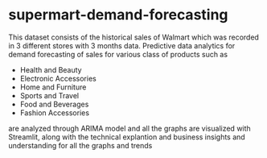 # supermart-demand-forecasting

This dataset consists of the historical sales of Walmart which was recorded in 3 different stores with 3 months data. 
Predictive data analytics for demand forecasting of sales for various class of products such as 
- Health and Beauty
- Electronic Accessories
- Home and Furniture
- Sports and Travel
- Food and Beverages
- Fashion Accessories

are analyzed through ARIMA model
and all the graphs are visualized with Streamlit, along with the technical explantion and business insights and understanding for all the graphs and trends 
